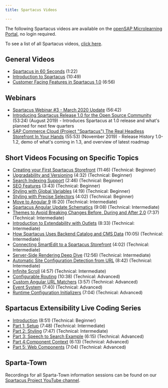 ```yaml
---
title: Spartacus Videos

---
```


The following Spartacus videos are available on the [openSAP Microlearning Portal](https://microlearning.opensap.com), no login required.

To see a list of all Spartacus videos, [click here](https://microlearning.opensap.com/category/Spartacus/178316081).

## General Videos

- [Spartacus in 60 Seconds](https://microlearning.opensap.com/media/Spartacus+in+60+Seconds+-+SAP+Commerce+Cloud/1_hwaie89l/178316081) (1:22)
- [Introduction to Spartacus](https://microlearning.opensap.com/media/Introduction+to+Spartacus+-+SAP+Commerce+Cloud/1_6dln57h9/178316081) (10:49)
- [Customer Facing Features in Spartacus 1.0](https://microlearning.opensap.com/media/Customer-Facing+Features+in+Spartacus+1.0+-+SAP+Commerce+Cloud/1_j14t7kvz/178316081) (6:56)

## Webinars

- [Spartacus Webinar #3 - March 2020 Update](https://microlearning.opensap.com/media/1_tcwsoeai) (56:42)
- [Introducing Spartacus Release 1.0 for the Open Source Community](https://microlearning.opensap.com/media/1_b0ngf1lw) (53:24) (August 2019) - Introduces Spartacus at 1.0 release and what's planned for next few quarters
- [SAP Commerce Cloud (Project "Spartacus") The Real Headless Storefront In Your Hands](https://microlearning.opensap.com/media/1_uwdtoyuh) (55:53) (November 2019) - Release History 1.0-1.2, demo of what's coming in 1.3, and overview of latest roadmap

## Short Videos Focusing on Specific Topics

- [Creating your First Spartacus Storefront](https://microlearning.opensap.com/media/How+to+Create+a+Spartacus+Storefront+-+SAP+Commerce+Cloud/1_unu0rtl1/178316081) (11:46) (Technical: Beginner)
- [Upgradability and Versioning](https://microlearning.opensap.com/media/Upgradability+and+Versioning+-+SAP+Commerce+Cloud/1_8fhwky5k/178316081) (4:32) (Technical: Beginner)
- [Search Indexing Support](https://microlearning.opensap.com/media/Search+Indexing+Support+-+SAP+Commerce+Cloud/1_erxdtpn6/) (2:46) (Technical: Beginner)
- [SEO Features](https://microlearning.opensap.com/media/SEO+Features+-+SAP+Commerce+Cloud/1_wim5rixu/) (3:43) (Technical: Beginner)
- [Styling with Global Variables](https://microlearning.opensap.com/media/Styling+with+Global+Variables+-+SAP+Commerce+Cloud/1_eae1fztm/) (4:19) (Technical: Beginner)
- [Styling with Precise Selectors](https://microlearning.opensap.com/media/Styling+With+Precise+Selectors+-+SAP+Commerce+Cloud/1_ldqmajwd/) (4:02) (Technical: Beginner)
- [Move to Angular 9](https://microlearning.opensap.com/media/Move+to+Angular+9+-+Spartacus+-+SAP+Commerce+Cloud/1_a0svzeu4/) (6:20) (Technical: Intermediate)
- [Spartacus Angular Update Schematics](https://microlearning.opensap.com/media/Spartacus+Angular+Update+Schematics+-+SAP+Commerce+Cloud/1_nowks75s/) (9:08) (Technical: Intermediate)
- [Themes to Avoid Breaking Changes Before, During and After 2.0](https://microlearning.opensap.com/media/Themes+to+Avoid+Breaking+Changes+Before%2C+During+and+After+2.0+-+Spartacus+-+SAP+Commerce+Cloud/1_c8tas0ee/) (7:37) (Technical: Intermediate)
- [Introduction to Extendability with Outlets](https://microlearning.opensap.com/media/Introduction+to+Extendability+with+Outlets+-+SAP+Commerce+Cloud/1_wy2eg32x/) (8:33) (Technical: Intermediate)
- [How Spartacus Uses Backend Catalog and CMS Data](https://microlearning.opensap.com/media/How+Spartacus+Uses+Backend+Catalog+and+CMS+Data+-+SAP+Commerce+Cloud/1_8mmwx8ck/) (10:05) (Technical: Intermediate)
- [Connecting SmartEdit to a Spartacus Storefront](https://microlearning.opensap.com/media/Connecting+SmartEdit+to+a+Spartacus+Storefront+-+SAP+Commerce+Cloud/1_f3oraeow/178316081) (4:02) (Technical: Intermediate)
- [Server-Side Rendering Deep Dive](https://microlearning.opensap.com/media/SpartacusA+SSR+Deep+Dive+-+SAP+Commerce+Cloud/1_6jbx5p6e/178316081) (12:56) (Technical: Intermediate)
- [Automatic Site Configuration Detection from URL](https://microlearning.opensap.com/media/Automatic+Site+Configuration+Detection+from+URL+-+SAP+Commerce+Cloud/1_erxf2j1r/178316081) (8:42) (Technical: Intermediate)
- [Infinite Scroll](https://microlearning.opensap.com/media/Infinite+Scroll+-+SAP+Commerce+Cloud/1_crd2801x/178316081) (4:57) (Technical: Intermediate)
- [Configurable Routing](https://microlearning.opensap.com/media/Configurable+Routing+-+SAP+Commerce+Cloud/1_879ub3el/178316081) (10:38) (Technical: Advanced)
- [Custom Angular URL Matchers](https://microlearning.opensap.com/media/Custom+Angular+URL+Matchers+in+Spartacus+Storefront+-+SAP+Commerce+Cloud/1_hhjqkiuy/178316081) (3:57) (Technical: Advanced)
- [Event System](https://microlearning.opensap.com/media/Event+System+-+Spartacus+-+SAP+Commerce+Cloud/0_h3j4ihzm/178316081) (7:40) (Technical: Advanced)
- [Runtime Configuration Initializers](https://microlearning.opensap.com/media/Runtime+Configuration+Initializers+1.3+-+SAP+Commerce+Cloud/1_43lktcg4/178316081) (7:04) (Technical: Advanced)

## Spartacus Extensibility Live Coding Series

- [Introduction](https://microlearning.opensap.com/media/Introduction+to+Spartacus+Extensibility+Live+Coding+-+SAP+Commerce+Cloud/1_tut8ercn/178316081) (8:51) (Technical: Beginner)
- [Part 1: Setup](https://microlearning.opensap.com/media/Setup+-+Spartacus+Extensibility+Live+Coding++Part+1+-+SAP+Commerce+Cloud/1_qry4lath/178316081) (7:48) (Technical: Intermediate)
- [Part 2: Styling](https://microlearning.opensap.com/media/Lipstick+Styling+-+Spartacus+Extensibility+Live+Coding+Part+2+-+SAP+Commerce+Cloud/1_suq4fmge/178316081) (7:47) (Technical: Intermediate)
- [Part 3: Speech to Search Example](https://microlearning.opensap.com/media/Speech-to-search+-+Spartacus+Extensibility+Live+Coding+Part+3+-+SAP+Commerce+Cloud/1_4wov6bb0/178316081) (6:15) (Technical: Advanced)
- [Part 4:Component Context](https://microlearning.opensap.com/media/Component+Context+-+Spartacus+Extensibility+Live+Coding+Part+4+-+SAP+Commerce+Cloud/1_0zy91r1g/178316081) (6:13) (Technical: Advanced)
- [Part 5: Web Components](https://microlearning.opensap.com/media/Web+Components+-+Spartacus+Extensibility+Live+Coding+Part+5+-+SAP+Commerce+Cloud/1_kwff10lp/178316081) (7:04)  (Technical: Advanced)

## Sparta-Town

Recordings for all Sparta-Town information sessions can be found on our [Spartacus Project YouTube channel](https://www.youtube.com/channel/UCU5tdPG8xICkKfQFedSxpOA).
